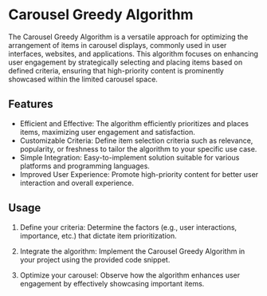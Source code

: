 # Carousel Greedy Algorithm

The Carousel Greedy Algorithm is a versatile approach for optimizing the arrangement of items in carousel displays, commonly used in user interfaces, websites, and applications. This algorithm focuses on enhancing user engagement by strategically selecting and placing items based on defined criteria, ensuring that high-priority content is prominently showcased within the limited carousel space.

## Features

- Efficient and Effective: The algorithm efficiently prioritizes and places items, maximizing user engagement and satisfaction.
- Customizable Criteria: Define item selection criteria such as relevance, popularity, or freshness to tailor the algorithm to your specific use case.
- Simple Integration: Easy-to-implement solution suitable for various platforms and programming languages.
- Improved User Experience: Promote high-priority content for better user interaction and overall experience.

## Usage

1. Define your criteria: Determine the factors (e.g., user interactions, importance, etc.) that dictate item prioritization.

2. Integrate the algorithm: Implement the Carousel Greedy Algorithm in your project using the provided code snippet.

3. Optimize your carousel: Observe how the algorithm enhances user engagement by effectively showcasing important items.
